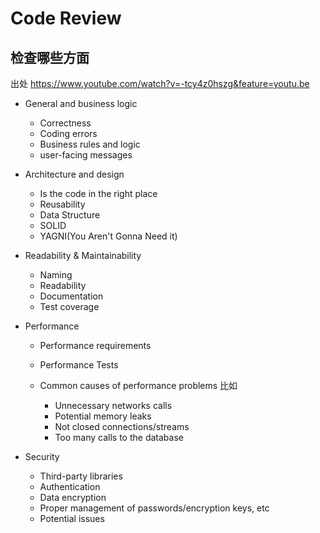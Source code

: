 # Code Review #

## 检查哪些方面 ##
出处  https://www.youtube.com/watch?v=-tcy4z0hszg&feature=youtu.be

* General and business logic

    * Correctness
    * Coding errors
    * Business rules and logic
    * user-facing messages
    
* Architecture and design

    * Is the code in the right place
    * Reusability
    * Data Structure
    * SOLID
    * YAGNI(You Aren't Gonna Need it)
    
* Readability & Maintainability

    * Naming
    * Readability
    * Documentation
    * Test coverage
    
* Performance
  
    * Performance requirements
    * Performance Tests
    * Common causes of performance problems 比如
    
        * Unnecessary networks calls
        * Potential memory leaks
        * Not closed connections/streams
        * Too many calls to the database
        
* Security

    * Third-party libraries
    * Authentication
    * Data encryption
    * Proper management of passwords/encryption keys, etc
    * Potential issues
    
